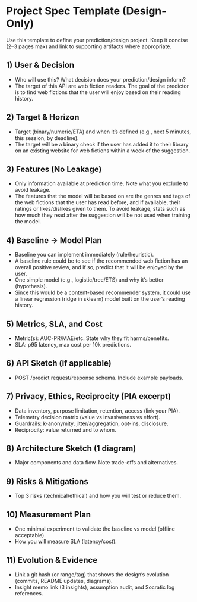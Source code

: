# Project Spec Template (Design-Only)
Use this template to define your prediction/design project. Keep it concise (2–3 pages max) and link to supporting artifacts where appropriate.
## 1) User & Decision
 - Who will use this? What decision does your prediction/design inform?
 - The target of this API are web fiction readers. The goal of the predictor is to find web fictions that the user will enjoy based on their reading history. 
## 2) Target & Horizon
 - Target (binary/numeric/ETA) and when it’s defined (e.g., next 5 minutes, this session, by deadline).
 - The target will be a binary check if the user has added it to their library on an existing website for web fictions within a week of the suggestion.
## 3) Features (No Leakage)
 - Only information available at prediction time. Note what you exclude to avoid leakage.
 - The features that the model will be based on are the genres and tags of the web fictions that the user has read before, and if available, their ratings or likes/dislikes given to them. To avoid leakage, stats such as how much they read after the suggestion will be not used when training the model. 
## 4) Baseline → Model Plan
 - Baseline you can implement immediately (rule/heuristic).
 - A baseline rule could be to see if the recommended web fiction has an overall positive review, and if so, predict that it will be enjoyed by the user.
 - One simple model (e.g., logistic/tree/ETS) and why it’s better (hypothesis).
 - Since this would be a content-based recommender system, it could use a linear regression (ridge in sklearn) model built on the user’s reading history.
## 5) Metrics, SLA, and Cost
 - Metric(s): AUC-PR/MAE/etc. State why they fit harms/benefits.
 - SLA: p95 latency, max cost per 10k predictions.
## 6) API Sketch (if applicable)
 - POST /predict request/response schema. Include example payloads.
## 7) Privacy, Ethics, Reciprocity (PIA excerpt)
 - Data inventory, purpose limitation, retention, access (link your PIA).
 - Telemetry decision matrix (value vs invasiveness vs effort).
 - Guardrails: k-anonymity, jitter/aggregation, opt-ins, disclosure.
 - Reciprocity: value returned and to whom.
## 8) Architecture Sketch (1 diagram)
 - Major components and data flow. Note trade-offs and alternatives.
## 9) Risks & Mitigations
 - Top 3 risks (technical/ethical) and how you will test or reduce them.
## 10) Measurement Plan
 - One minimal experiment to validate the baseline vs model (offline acceptable).
 - How you will measure SLA (latency/cost).
## 11) Evolution & Evidence
 - Link a git hash (or range/tag) that shows the design’s evolution (commits, README updates, diagrams).
 - Insight memo link (3 insights), assumption audit, and Socratic log references.
